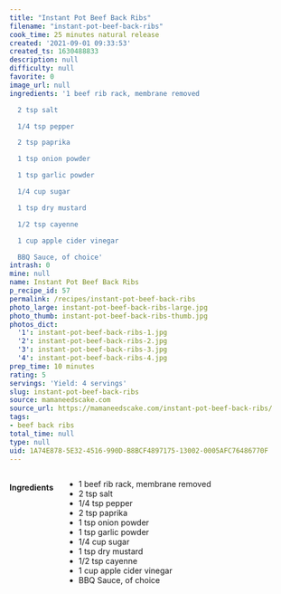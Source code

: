 ```yaml
---
title: "Instant Pot Beef Back Ribs"
filename: "instant-pot-beef-back-ribs"
cook_time: 25 minutes natural release
created: '2021-09-01 09:33:53'
created_ts: 1630488833
description: null
difficulty: null
favorite: 0
image_url: null
ingredients: '1 beef rib rack, membrane removed

  2 tsp salt

  1/4 tsp pepper

  2 tsp paprika

  1 tsp onion powder

  1 tsp garlic powder

  1/4 cup sugar

  1 tsp dry mustard

  1/2 tsp cayenne

  1 cup apple cider vinegar

  BBQ Sauce, of choice'
intrash: 0
mine: null
name: Instant Pot Beef Back Ribs
p_recipe_id: 57
permalink: /recipes/instant-pot-beef-back-ribs
photo_large: instant-pot-beef-back-ribs-large.jpg
photo_thumb: instant-pot-beef-back-ribs-thumb.jpg
photos_dict:
  '1': instant-pot-beef-back-ribs-1.jpg
  '2': instant-pot-beef-back-ribs-2.jpg
  '3': instant-pot-beef-back-ribs-3.jpg
  '4': instant-pot-beef-back-ribs-4.jpg
prep_time: 10 minutes
rating: 5
servings: 'Yield: 4 servings'
slug: instant-pot-beef-back-ribs
source: mamaneedscake.com
source_url: https://mamaneedscake.com/instant-pot-beef-back-ribs/
tags:
- beef back ribs
total_time: null
type: null
uid: 1A74E878-5E32-4516-990D-B8BCF4897175-13002-0005AFC76486770F
---
```

<div class="large-8 medium-7 columns" id="writeup">	</div><!-- #writeup -->
</div><!-- #row-one -->
<div class="row" id="row-two">	<div class="medium-4 small-5 columns" id="ingredients"><h4>Ingredients</h4><div class="box box-ingredients content"><ul>
<li>1 beef rib rack, membrane removed</li>
<li>2 tsp salt</li>
<li>1/4 tsp pepper</li>
<li>2 tsp paprika</li>
<li>1 tsp onion powder</li>
<li>1 tsp garlic powder</li>
<li>1/4 cup sugar</li>
<li>1 tsp dry mustard</li>
<li>1/2 tsp cayenne</li>
<li>1 cup apple cider vinegar</li>
<li>BBQ Sauce, of choice</li>
</ul>
</div>	</div>	<div class="medium-6 small-7 columns" id="directions">	</div>